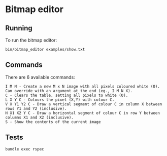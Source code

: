 # Bitmap editor

## Running

To run the bitmap editor:

`bin/bitmap_editor examples/show.txt`

## Commands

There are 6 available commands:

```
I M N - Create a new M x N image with all pixels coloured white (O). Can override with an argument at the end (eg., I M N X).
C - Clears the table, setting all pixels to white (O).
L X Y C - Colours the pixel (X,Y) with colour C.
V X Y1 Y2 C - Draw a vertical segment of colour C in column X between rows Y1 and Y2 (inclusive).
H X1 X2 Y C - Draw a horizontal segment of colour C in row Y between columns X1 and X2 (inclusive).
S - Show the contents of the current image

```

## Tests
`bundle exec rspec`
